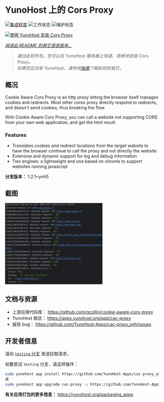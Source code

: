 <!--
注意：此 README 由 <https://github.com/YunoHost/apps/tree/master/tools/readme_generator> 自动生成
请勿手动编辑。
-->

# YunoHost 上的 Cors Proxy

[![集成程度](https://dash.yunohost.org/integration/cac-proxy.svg)](https://ci-apps.yunohost.org/ci/apps/cac-proxy/) ![工作状态](https://ci-apps.yunohost.org/ci/badges/cac-proxy.status.svg) ![维护状态](https://ci-apps.yunohost.org/ci/badges/cac-proxy.maintain.svg)

[![使用 YunoHost 安装 Cors Proxy](https://install-app.yunohost.org/install-with-yunohost.svg)](https://install-app.yunohost.org/?app=cac-proxy)

*[阅读此 README 的其它语言版本。](./ALL_README.md)*

> *通过此软件包，您可以在 YunoHost 服务器上快速、简单地安装 Cors Proxy。*  
> *如果您还没有 YunoHost，请参阅[指南](https://yunohost.org/install)了解如何安装它。*

## 概况

Cookie Aware Cors Proxy is an http proxy letting the browser itself manages cookies and redirects.
Most other cores proxy directly respond to redirects, and doesn't send cookies, thus breaking the flow.

With Cookie Aware Cors Proxy, you can call a website not supporting CORS from your own web application, and get the html result.

### Features
- Translates cookies and redirect locations from the target website to have the browser continue to call the proxy and not directly the website 
- Extensive and dynamic support for log and debug information
- Two engines: a lightweight and one based on chrome to support websites running javascript


**分发版本：** 1.2.1~ynh5

## 截图

![Cors Proxy 的截图](./doc/screenshots/fnac-logs.png)

## 文档与资源

- 上游应用代码库： <https://github.com/gcollin/cookie-aware-cors-proxy>
- YunoHost 商店： <https://apps.yunohost.org/app/cac-proxy>
- 报告 bug： <https://github.com/YunoHost-Apps/cac-proxy_ynh/issues>

## 开发者信息

请向 [`testing` 分支](https://github.com/YunoHost-Apps/cac-proxy_ynh/tree/testing) 发送拉取请求。

如要尝试 `testing` 分支，请这样操作：

```bash
sudo yunohost app install https://github.com/YunoHost-Apps/cac-proxy_ynh/tree/testing --debug
或
sudo yunohost app upgrade cac-proxy -u https://github.com/YunoHost-Apps/cac-proxy_ynh/tree/testing --debug
```

**有关应用打包的更多信息：** <https://yunohost.org/packaging_apps>
